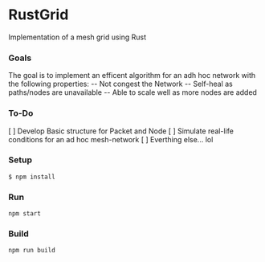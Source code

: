 # RustGrid
Implementation of a mesh grid using Rust

### Goals
The goal is to implement an efficent algorithm for an adh hoc network with the following properties:
-- Not congest the Network 
-- Self-heal as paths/nodes are unavailable
-- Able to scale well as more nodes are added

### To-Do
[ ] Develop Basic structure for Packet and Node
[ ] Simulate real-life conditions for an ad hoc mesh-network
[ ] Everthing else... lol


### Setup
```
$ npm install
```

### Run
```
npm start
```

### Build
```
npm run build
```